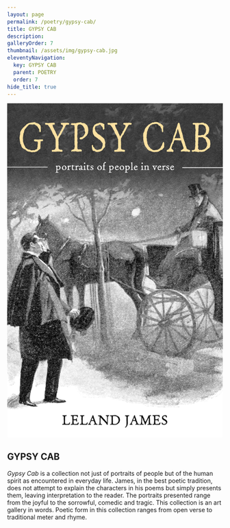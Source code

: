 ```yaml
---
layout: page
permalink: /poetry/gypsy-cab/
title: GYPSY CAB
description: 
galleryOrder: 7
thumbnail: /assets/img/gypsy-cab.jpg
eleventyNavigation:
  key: GYPSY CAB
  parent: POETRY
  order: 7
hide_title: true
---
```


<div class="container">
  <div class="image-container">
    <img src="/assets/img/gypsy-cab.jpg" alt="Gypsy Cab cover">
  </div>
  <div class="text-container">
    <h2>GYPSY CAB</h2>
    <p><em>Gypsy Cab</em> is a collection not just of portraits of people but of the human spirit as encountered in everyday life. James, in the best poetic tradition, does not attempt to explain the characters in his poems but simply presents them, leaving interpretation to the reader. The portraits presented range from the joyful to the sorrowful, comedic and tragic. This collection is an art gallery in words. Poetic form in this collection ranges from open verse to traditional meter and rhyme.</p>
    <!--<p><a href="https://www.cyberwit.net/publications/1366">Order collection</a></p>-->
  </div>
</div>
